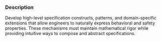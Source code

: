 ### Description

Develop high-level specification constructs, patterns, and domain-specific extensions that allow engineers to naturally express behavioral and safety properties. These mechanisms must maintain mathematical rigor while providing intuitive ways to compose and abstract specifications.
